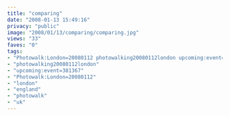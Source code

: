 ```yaml
---
title: "comparing"
date: "2008-01-13 15:49:16"
privacy: "public"
image: "2008/01/13/comparing/comparing.jpg"
views: "33"
faves: "0"
tags:
- "Photowalk:London=20080112 photowalking20080112london upcoming:event=381367 london england uk Photowalk:London=20080112"
- "photowalking20080112london"
- "upcoming:event=381367"
- "Photowalk:London=20080112"
- "london"
- "england"
- "photowalk"
- "uk"
---
```



